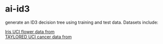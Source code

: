 # ai-id3
generate an ID3 decision tree using training and test data.  Datasets include:

[Iris UCI flower data from](https://archive.ics.uci.edu/ml/datasets/iris)  
[TAYLORED UCI cancer data from](https://archive.ics.uci.edu/ml/datasets/Breast+Cancer+Wisconsin+(Diagnostic)) 
